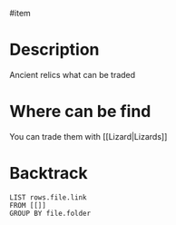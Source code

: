 #item 
# Description
Ancient relics what can be traded 
# Where can be find
You can trade them with [[Lizard|Lizards]]
# Backtrack
``` dataview
LIST rows.file.link
FROM [[]]
GROUP BY file.folder
```

